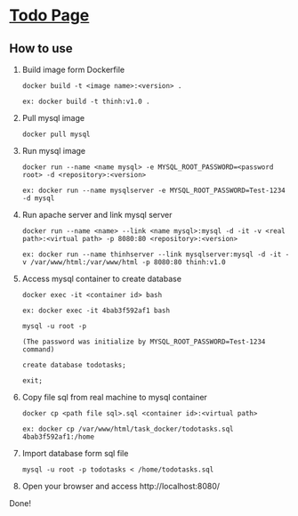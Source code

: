 # [Todo Page](https://gitlab.edge-works.net/thinh/learn-angular)

## How to use

1. Build image form Dockerfile

	`docker build -t <image name>:<version> .`
	
	`ex: docker build -t thinh:v1.0 .`

2. Pull mysql image

	`docker pull mysql`

3. Run mysql image

	`docker run --name <name mysql> -e MYSQL_ROOT_PASSWORD=<password root> -d <repository>:<version>`
	
	`ex: docker run --name mysqlserver -e MYSQL_ROOT_PASSWORD=Test-1234 -d mysql`

4. Run apache server and link mysql server

	`docker run --name <name> --link <name mysql>:mysql -d -it -v <real path>:<virtual path> -p 8080:80 <repository>:<version>`
	
	`ex: docker run --name thinhserver --link mysqlserver:mysql -d -it -v /var/www/html:/var/www/html -p 8080:80 thinh:v1.0`

5. Access mysql container to create database

	`docker exec -it <container id> bash`
	
	`ex: docker exec -it 4bab3f592af1 bash`

	`mysql -u root -p`
	
	`(The password was initialize by MYSQL_ROOT_PASSWORD=Test-1234 command)`

	`create database todotasks;`
	
	`exit;`

6. Copy file sql from real machine to mysql container

	`docker cp <path file sql>.sql <container id>:<virtual path>`
	
	`ex: docker cp /var/www/html/task_docker/todotasks.sql 4bab3f592af1:/home`

7. Import database form sql file

	`mysql -u root -p todotasks < /home/todotasks.sql`

8. Open your browser and access http://localhost:8080/

Done!